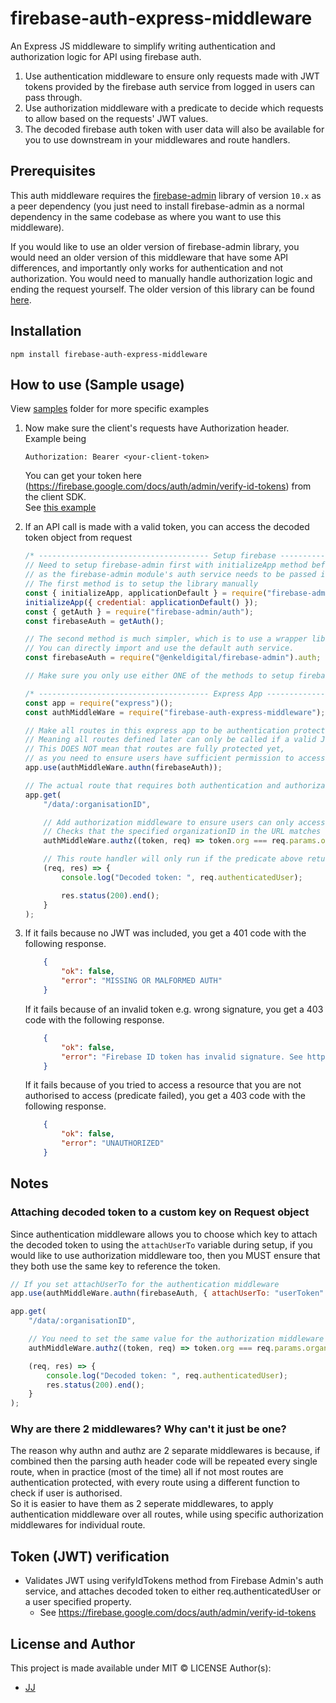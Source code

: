 # firebase-auth-express-middleware
An Express JS middleware to simplify writing authentication and authorization logic for API using firebase auth.

1. Use authentication middleware to ensure only requests made with JWT tokens provided by the firebase auth service from logged in users can pass through.
2. Use authorization middleware with a predicate to decide which requests to allow based on the requests' JWT values.
3. The decoded firebase auth token with user data will also be available for you to use downstream in your middlewares and route handlers.


## Prerequisites
This auth middleware requires the [firebase-admin](https://www.npmjs.com/package/firebase-admin) library of version `10.x` as a peer dependency (you just need to install firebase-admin as a normal dependency in the same codebase as where you want to use this middleware).

If you would like to use an older version of firebase-admin library, you would need an older version of this middleware that have some API differences, and importantly only works for authentication and not authorization. You would need to manually handle authorization logic and ending the request yourself. The older version of this library can be found [here](https://www.npmjs.com/package/firebase-auth-express-middleware/v/0.2.1).


## Installation
```shell
npm install firebase-auth-express-middleware
```


## How to use (Sample usage)
View [samples](./samples) folder for more specific examples

1. Now make sure the client's requests have Authorization header. Example being
    ```
    Authorization: Bearer <your-client-token>
    ```

   You can get your token here (<https://firebase.google.com/docs/auth/admin/verify-id-tokens>) from the client SDK.  
   See [this example](https://github.com/Enkel-Digital/simpler-fetch/blob/master/firebase-auth.md)

2. If an API call is made with a valid token, you can access the decoded token object from request
    ```js
    /* -------------------------------------- Setup firebase -------------------------------------- */
    // Need to setup firebase-admin first with initializeApp method before using this middleware,
    // as the firebase-admin module's auth service needs to be passed into the setup function.
    // The first method is to setup the library manually
    const { initializeApp, applicationDefault } = require("firebase-admin/app");
    initializeApp({ credential: applicationDefault() });
    const { getAuth } = require("firebase-admin/auth");
    const firebaseAuth = getAuth();

    // The second method is much simpler, which is to use a wrapper library like the one below to simplify setup
    // You can directly import and use the default auth service.
    const firebaseAuth = require("@enkeldigital/firebase-admin").auth;

    // Make sure you only use either ONE of the methods to setup firebase admin service!

    /* -------------------------------------- Express App -------------------------------------- */
    const app = require("express")();
    const authMiddleWare = require("firebase-auth-express-middleware");

    // Make all routes in this express app to be authentication protected.
    // Meaning all routes defined later can only be called if a valid JWT is provided.
    // This DOES NOT mean that routes are fully protected yet,
    // as you need to ensure users have sufficient permission to access APIs using authorization middleware.
    app.use(authMiddleWare.authn(firebaseAuth));

    // The actual route that requires both authentication and authorization to run.
    app.get(
        "/data/:organisationID",

        // Add authorization middleware to ensure users can only access data of their own organization.
        // Checks that the specified organizationID in the URL matches user's own organizationID value in their token.
        authMiddleWare.authz((token, req) => token.org === req.params.organisationID),

        // This route handler will only run if the predicate above returns true!
        (req, res) => {
            console.log("Decoded token: ", req.authenticatedUser);

            res.status(200).end();
        }
    );
    ```

3.  If it fails because no JWT was included, you get a 401 code with the following response.
    ```json
        {
            "ok": false,
            "error": "MISSING OR MALFORMED AUTH"
        }
    ```

    If it fails because of an invalid token e.g. wrong signature, you get a 403 code with the following response.
    ```json
        {
            "ok": false,
            "error": "Firebase ID token has invalid signature. See https://firebase.google.com/docs/auth/admin/verify-id-tokens for details on how to retrieve an ID token."
        }
    ```

    If it fails because of you tried to access a resource that you are not authorised to access (predicate failed), you get a 403 code with the following response.
    ```json
        {
            "ok": false,
            "error": "UNAUTHORIZED"
        }
    ```


## Notes
### Attaching decoded token to a custom key on Request object
Since authentication middleware allows you to choose which key to attach the decoded token to using the `attachUserTo` variable during setup, if you would like to use authorization middleware too, then you MUST ensure that they both use the same key to reference the token.

```js
// If you set attachUserTo for the authentication middleware
app.use(authMiddleWare.authn(firebaseAuth, { attachUserTo: "userToken" }));

app.get(
    "/data/:organisationID",

    // You need to set the same value for the authorization middleware to ensure the middleware can find the token
    authMiddleWare.authz((token, req) => token.org === req.params.organisationID, { attachUserTo: "userToken" }),

    (req, res) => {
        console.log("Decoded token: ", req.authenticatedUser);
        res.status(200).end();
    }
);
```

### Why are there 2 middlewares? Why can't it just be one?
The reason why authn and authz are 2 separate middlewares is because, if combined then the parsing auth header code will be repeated every single route, when in practice (most of the time) all if not most routes are authentication protected, with every route using a different function to check if user is authorised.  
So it is easier to have them as 2 seperate middlewares, to apply authentication middleware over all routes, while using specific authorization middlewares for individual route.


## Token (JWT) verification
- Validates JWT using verifyIdTokens method from Firebase Admin's auth service, and attaches decoded token to either req.authenticatedUser or a user specified property.
    - See <https://firebase.google.com/docs/auth/admin/verify-id-tokens>

<!-- ## Debug mode -->
<!-- By default, the middleware will log and output to console, you can disable them by setting -->
<!-- your environment variable for `DEBUG` to `false` -->

## License and Author
This project is made available under MIT © LICENSE
Author(s):
- [JJ](https://github.com/Jaimeloeuf)